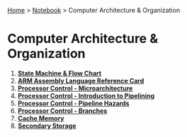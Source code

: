 <a href="../../">Home</a> > <a href="../notebook">Notebook</a> > Computer Architecture & Organization

# Computer Architecture & Organization



1. **<a href="./state-machine-and-flow-chart">State Machine & Flow Chart</a>**
1. **<a href="./arm-assembly-language-reference-card">ARM Assembly Language Reference Card</a>**
1. **<a href="./processor-control-microarchitecture">Processor Control - Microarchitecture</a>**
1. **<a href="./processor-control-introduction-to-pipelining">Processor Control - Introduction to Pipelining</a>**
1. **<a href="./processor-control-pipeline-hazards">Processor Control - Pipeline Hazards</a>**
1. **<a href="./processor-control-branches">Processor Control - Branches</a>**
1. **<a href="./cache-memory">Cache Memory</a>**
1. **<a href="./secondary-storage">Secondary Storage</a>**
